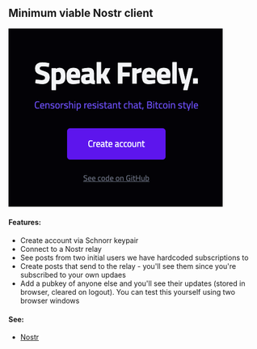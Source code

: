 ## Minimum viable Nostr client

![Nostr client](https://github.com/Entryist/zchat/blob/main/public/mvn.png)

#### Features:

- Create account via Schnorr keypair
- Connect to a Nostr relay
- See posts from two initial users we have hardcoded subscriptions to
- Create posts that send to the relay - you'll see them since you're subscribed to your own updaes
- Add a pubkey of anyone else and you'll see their updates (stored in browser, cleared on logout). You can test this yourself using two browser windows

#### See:

- [Nostr](https://github.com/fiatjaf/nostr)
